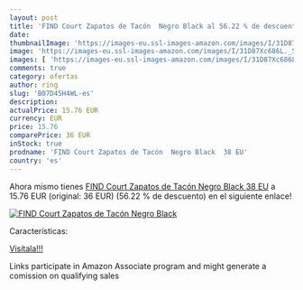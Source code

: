 ```yaml
---
layout: post
title: 'FIND Court Zapatos de Tacón  Negro Black al 56.22 % de descuento'
date: 
thumbnailImage: 'https://images-eu.ssl-images-amazon.com/images/I/31D87Xc686L._SL200_.jpg'
image: 'https://images-eu.ssl-images-amazon.com/images/I/31D87Xc686L._SL200_.jpg'
images: [ 'https://images-eu.ssl-images-amazon.com/images/I/31D87Xc686L._SL200_.jpg' ]
comments: true
category: ofertas
author: ring
slug: 'B07D45H4WL-es'
description:
actualPrice: 15.76 EUR
currency: EUR
price: 15.76
comparePrice: 36 EUR
inStock: true
prodname: 'FIND Court Zapatos de Tacón  Negro Black  38 EU'
country: 'es'
---
```


Ahora mismo tienes [FIND Court Zapatos de Tacón  Negro Black  38 EU](https://www.amazon.es/dp/B07D45H4WL/?tag=tolees-21) a 15.76 EUR (original: 36 EUR) (56.22 %  de descuento) en el siguiente enlace!

[![FIND Court Zapatos de Tacón  Negro Black](https://images-eu.ssl-images-amazon.com/images/I/31D87Xc686L._SL200_.jpg)](https://www.amazon.es/dp/B07D45H4WL/?tag=tolees-21)

Características:


[Visítala!!!](https://www.amazon.es/dp/B07D45H4WL/?tag=tolees-21)

Links participate in Amazon Associate program and might generate a comission on qualifying sales
